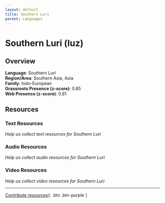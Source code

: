 ```yaml
---
layout: default
title: Southern Luri
parent: Languages
---
```


# Southern Luri (luz)

## Overview

**Language**: Southern Luri  
**Region/Area**: Southern Asia, Asia  
**Family**: Indo-European  
**Grassroots Presence (z-score)**: 0.85  
**Web Presence (z-score)**: 0.81  

## Resources

### Text Resources
*Help us collect text resources for Southern Luri*

### Audio Resources
*Help us collect audio resources for Southern Luri*

### Video Resources
*Help us collect video resources for Southern Luri*

---

[Contribute resources](https://forms.office.com/e/1SfLJx3u1r){: .btn .btn-purple }
